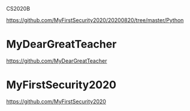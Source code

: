 CS2020B

https://github.com/MyFirstSecurity2020/20200820/tree/master/Python

# MyDearGreatTeacher

https://github.com/MyDearGreatTeacher

# MyFirstSecurity2020

https://github.com/MyFirstSecurity2020
